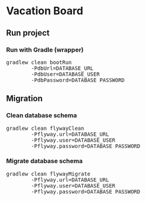 # Vacation Board

## Run project

### Run with Gradle (wrapper)
<pre>gradlew clean bootRun
        -PdbUrl=DATABASE_URL
        -PdbUser=DATABASE_USER
        -PdbPassword=DATABASE_PASSWORD</pre>

## Migration

### Clean database schema
<pre>gradlew clean flywayClean
        -Pflyway.url=DATABASE_URL
        -Pflyway.user=DATABASE_USER
        -Pflyway.password=DATABASE_PASSWORD</pre>

### Migrate database schema
<pre>gradlew clean flywayMigrate
        -Pflyway.url=DATABASE_URL
        -Pflyway.user=DATABASE_USER
        -Pflyway.password=DATABASE_PASSWORD</pre>